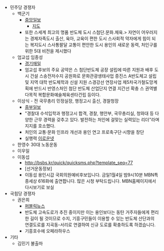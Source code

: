 - 민주당 경쟁자
	- 백군기
		- [중앙일보](http://www.joongboo.com/news/articleView.html?idxno=363539736)
			- [지도](https://i.imgur.com/x7Skfy9.jpg)
		- 또한 스세계 최고의 명품 반도체 도시 스첨단.문화.체육.> 자연이 어우러지는 경제자족도시 출산, 육아, 교육이 편한 도시 스사회적 약자에게 힘이 되는 복지도시 스사통팔달 교통이 편안한 도시 용인의 새로운 동력, 처인구를 위한 5대 비전을 제시했다
	- 엄교섭 임종성
		- [경기매일](http://www.kgmaeil.net/news/articleView.html?idxno=423235)
		- 엄교섭 후보의 주요 공약은 스 첨단반도체 공장 설립에 따른 지원과 배후 도시 건설 스송전저수지 공원화로 문화관광생태사업 증진스 A반도체고 설립 및 지역 대학 반도체학과 신설 지원 스경강선 연장사업 제5차국가철도망계획에 반드시 반영스처인 첨단 반도체 산업단지 연결 지간선 확충 스 권역별 다목적 복합문화예술체육센타건립 등이다.
	- 이상식 - 전 국무총리 민정실장, 행정고시 출신, 경찰청장
		- [중부일보](http://www.joongboo.com/news/articleView.html?idxno=363625694)
		- "경찰대 수석입학과 행정고시 합격, 경찰, 행안부, 국무총리실, 청와대 등 다양한 근무 경력을 갖추고 있다. 발전하는 처인에 걸맞는 실력있는 리더"라며 지지를 호소했다.
		- 처인의 교통·문화 인프라 개선과 용인 연고 프로축구단·시향을 창단
		- 실행력 [이로운넷](https://www.eroun.net/news/articleView.html?idxno=38282)
	- 한영수 30대 노동운동
	- 이우일
	- 이동섭
		- http://bsbs.kr/quick/quicksms.php?template_seq=77
		- [선거운동정보]
		- 이동섭 용인시갑 국회의원예비후보입니다. 금일1월4일 밤9시10분 MBN특종세상 616화에 출연합니다. 많은 시청 부탁드립니다. MBN홈페이지에서 다시보기로 보실 
- 국힘당 경쟁자
	- 권은희
		- [퍼블릭뉴스](https://www.psnews.co.kr/news/articleView.html?idxno=2044444)
		- 반도체 고속도로가 추진 중이지만 이는 용인보다는 동탄 거주자들에게 편리한 길이 될 것이므로 수지, 기흥구민들이 이용할 수 있는 반도체 산단과의 연결도로를 지곡동-서리로 연결하여 신규 도로를 확충하도록 하겠습니다.   
		- 기흥호수에 오페라하우스
- 기타
	- 김민기 불출마

